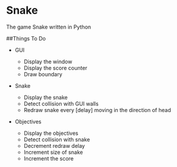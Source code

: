 # Snake
The game Snake written in Python

##Things To Do  
* GUI

   * Display the window
   * Display the score counter
   * Draw boundary

* Snake

   * Display the snake
   * Detect collision with GUI walls
   * Redraw snake every [delay] moving in the direction of head
  
* Objectives 

   * Display the objectives 
   * Detect collision with snake
   * Decrement redraw delay
   * Increment size of snake
   * Increment the score

